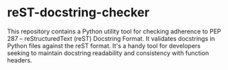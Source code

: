 # reST-docstring-checker

This repository contains a Python utility tool for checking adherence
 to PEP 287 – reStructuredText (reST) Docstring Format.
It validates docstrings in Python files against the reST format.
It's a handy tool for developers seeking to maintain docstring
 readability and consistency with function headers.
